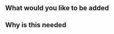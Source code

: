 <!-- Please only use this template for submitting enhancement requests -->

## What would you like to be added

## Why is this needed